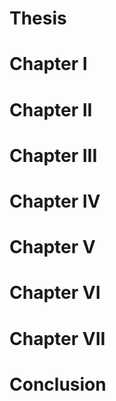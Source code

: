 # Thesis

# Chapter I
# Chapter II
# Chapter III
# Chapter IV
# Chapter V
# Chapter VI
# Chapter VII
# Conclusion 
